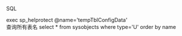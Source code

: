 

SQL


exec sp_helprotect @name='tempTblConfigData'  <br/>
查询所有表名
select * from sysobjects where type='U' order by name
